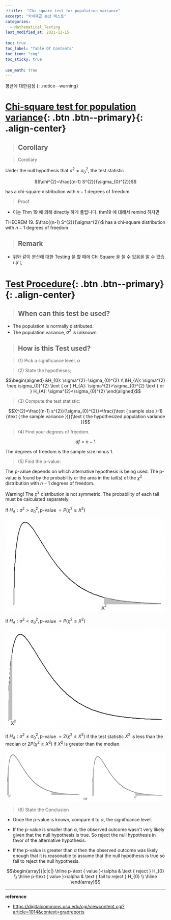 ```yaml
---
ㅏtitle:  "Chi-square test for population variance"
excerpt: "카이제곱 분산 테스트"
categories:
  - Mathematical_Testing
last_modified_at: 2021-11-15

toc: true
toc_label: "Table Of Contents"
toc_icon: "cog"
toc_sticky: true

use_math: true
---
```


 평균에 대한검정
{: .notice--warning}

# [Chi-square test for population variance](#link){: .btn .btn--primary}{: .align-center}

> ## Corollary 

> Corollary

Under the null hypothesis that $\sigma^{2}=\sigma_{0}^{2}$, the test statistic

$$\chi^{2}=\frac{(n-1) S^{2}}{\sigma_{0}^{2}}$$

has a chi-square distribution with $n-1$ degrees of freedom. 

> Proof

- 이는 Thm 19 에 의해 directly 하게 풀립니다. thm19 에 대해서 remind 하자면

THEOREM 19. $\frac{(n-1) S^{2}}{\sigma^{2}}$ has a chi-square distribution with $n-1$ degrees of freedom

> ## Remark

- 위와 같이 분산에 대한 Testing 을 할 때에 Chi Square 을 쓸 수 있음을 알 수 있습니다.

# [Test Procedure](#link){: .btn .btn--primary}{: .align-center}

> ## When can this test be used?

- The population is normally distributed.
- The population variance, $\sigma^{2}$ is unknown

> ## How is this Test used? 

> (1) Pick a significance level, $\alpha$

> (2) State the hypotheses;

$$\begin{aligned}
&H_{0}: \sigma^{2}=\sigma_{0}^{2} \\
&H_{A}: \sigma^{2} \neq \sigma_{0}^{2} \text { or } H_{A}: \sigma^{2}>\sigma_{0}^{2} \text { or } H_{A}: \sigma^{2}<\sigma_{0}^{2}
\end{aligned}$$

> (3) Compute the test statistic:

$$X^{2}=\frac{(n-1) s^{2}}{\sigma_{0}^{2}}=\frac{(\text { sample size }-1)(\text { the sample variance })}{\text { the hypothesized population variance }}$$

> (4) Find your degrees of freedom.

$$d f=n-1$$

The degrees of freedom is the sample size minus $1 .$

> (5) Find the p-value:

The p-value depends on which alternative hypothesis is being used. The p-value is found by the probability or the area in the tail(s) of the $\chi^{2}$ distribution with $n-1$ degrees of freedom.

Warning! The $\chi^{2}$ distribution is not symmetric. The probability of each tail must be calculated separately.

If $H_{A}: \sigma^{2}>\sigma_{0}^{2}, \mathrm{p}$-value $=P\left(\chi^{2} \geq X^{2}\right)$

![png](/assets/images/Stat/105_1.png)

If $H_{A}: \sigma^{2}<\sigma_{0}^{2}, \mathrm{p}$-value $=P\left(\chi^{2} \leq X^{2}\right)$

![png](/assets/images/Stat/105_2.png)

If $H_{A}: \sigma^{2} \neq \sigma_{0}^{2}, \mathrm{p}$-value $=2\left(\chi^{2} \leq X^{2}\right)$ if the test statistic $X^{2}$ is less than the median or $2 P\left(\chi^{2} \geq X^{2}\right)$ if $X^{2}$ is greater than the median.

![png](/assets/images/Stat/105_3.png)

> (6) State the Conclusion 

- Once the $\mathrm{p}$-value is known, compare it to $\alpha$, the significance level.

- If the p-value is smaller than $\alpha$, the observed outcome wasn't very likely given that the null hypothesis is true. So reject the null hypothesis in favor of the alternative hypothesis.

- If the p-value is greater than $\alpha$ then the observed outcome was likely enough that it is reasonable to assume that the null hypothesis is true so fail to reject the null hypothesis.

$$\begin{array}{|c|c|}
\hline p-\text { value }<\alpha & \text { reject } H_{0} \\
\hline p-\text { value }>\alpha & \text { fail to reject } H_{0} \\
\hline
\end{array}$$



---

**reference**

- <https://digitalcommons.usu.edu/cgi/viewcontent.cgi?article=1014&context=gradreports>

